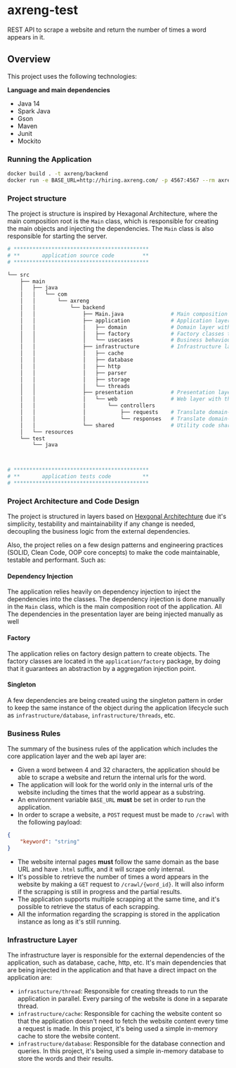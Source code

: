 # axreng-test

REST API to scrape a website and return the number of times a word appears in it.

## Overview

This project uses the following technologies:

**Language and main dependencies**
- Java 14
- Spark Java
- Gson
- Maven
- Junit
- Mockito

### Running the Application
```sh
docker build . -t axreng/backend
docker run -e BASE_URL=http://hiring.axreng.com/ -p 4567:4567 --rm axreng/backend ## base URL is a must have
```

### Project structure


The project is structure is inspired by Hexagonal Architecture, where the main composition root is the `Main` class, which is responsible for creating the main objects and injecting the dependencies. The `Main` class is also responsible for starting the server.

```sh
# *******************************************
# **       application source code         **
# *******************************************

└── src
    ├── main
    │   ├── java
    │   │   └── com
    │   │       └── axreng
    │   │           └── backend
    │   │               ├── Main.java               # Main composition root
    │   │               ├── application             # Application layer with the core business logic
    │   │               │   ├── domain              # Domain layer with the business entities
    │   │               │   ├── factory             # Factory classes to create objects
    │   │               │   └── usecases            # Business behaviour logic (sevices)
    │   │               ├── infrastructure          # Infrastructure layer with the external dependencies
    │   │               │   ├── cache            
    │   │               │   ├── database         
    │   │               │   ├── http             
    │   │               │   ├── parser           
    │   │               │   ├── storage
    │   │               │   └── threads
    │   │               ├── presentation            # Presentation layer with
    │   │               │   └── web                 # Web layer with the REST API
    │   │               │       └── controllers 
    │   │               │           ├── requests    # Translate domain-object to http-object (DTO)
    │   │               │           └── responses   # Translate domain-object to http-object (DTO)
    │   │               └── shared                  # Utility code shared across the application
    │   └── resources
    └── test
        └── java



# *******************************************
# **       application tests code          **
# *******************************************
```
### Project Architecture and Code Design

The project is structured in layers based on [Hexgonal Architechture](https://netflixtechblog.com/ready-for-changes-with-hexagonal-architecture-b315ec967749) due it's
simplicity, testability and maintainability if any change is needed, decoupling the business logic from the external dependencies.

Also, the project relies on a few design patterns and engineering practices (SOLID, Clean Code, OOP core concepts) to make the code maintainable, testable and performant. Such as:


#### Dependency Injection

The application relies heavily on dependency injection to inject the dependencies into the classes. The dependency injection is done manually in the `Main` class, which is the main composition root of the application.
All The dependencies in the presentation layer are being injected manually as well

#### Factory

The application relies on factory design pattern to create objects. The factory classes are located in the `application/factory` package, by doing that it guarantees an abstraction by a aggregation injection point.

#### Singleton

A few dependencies are being created using the singleton pattern in order to keep the same instance of the object during the application lifecycle such as `infrastructure/database`, `infrastructure/threads`, etc.


### Business Rules

The summary of the business rules of the application which includes the core application layer and the web api layer are:
* Given a word between 4 and 32 characters, the application should be able to scrape a website and return the internal urls for the word.
* The application will look for the world only in the internal urls of the website including the times that the world appear as a substring.
* An environment variable `BASE_URL` **must** be set in order to run the application.
* In order to scrape a website, a `POST` request must be made to `/crawl` with the following payload:
```json
{
    "keyword": "string"
}
```
* The website internal pages **must** follow the same domain as the base URL and have `.html` suffix, and it will scrape only internal.
* It's possible to retrieve the number of times a word appears in the website by making a `GET` request to `/crawl/{word_id}`. It will also inform if the scrapping is still in progress and the partial results.
* The application supports multiple scrapping at the same time, and it's possible to retrieve the status of each scrapping.
* All the information regarding the scrapping is stored in the application instance as long as it's still running.

### Infrastructure Layer
The infrastructure layer is responsible for the external dependencies of the application, such as database, cache, http, etc. It's main dependencies that are being injected in the application and that have a direct impact on the application are:

- `infrastucture/thread`: Responsible for creating threads to run the application in parallel. Every parsing of the website is done in a separate thread.
- `infrastructure/cache`:  Responsible for caching the website content so that the application doesn't need to fetch the website content every time a request is made. In this project, it's being used a simple in-memory cache to store the website content.
- `infrastructure/database`: Responsible for the database connection and queries. In this project, it's being used a simple in-memory database to store the words and their results.